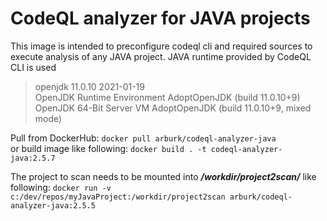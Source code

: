 # CodeQL analyzer for JAVA projects

This image is intended to preconfigure codeql cli and required sources to execute analysis of any JAVA project.
JAVA runtime provided by CodeQL CLI is used
> openjdk 11.0.10 2021-01-19  
> OpenJDK Runtime Environment AdoptOpenJDK (build 11.0.10+9)  
> OpenJDK 64-Bit Server VM AdoptOpenJDK (build 11.0.10+9, mixed mode)  

Pull from DockerHub: ```docker pull arburk/codeql-analyzer-java```  
or build image like following:
```docker build . -t codeql-analyzer-java:2.5.7```

The project to scan needs to be mounted into ___/workdir/project2scan/___ like following:
```docker run -v c:/dev/repos/myJavaProject:/workdir/project2scan arburk/codeql-analyzer-java:2.5.5```
